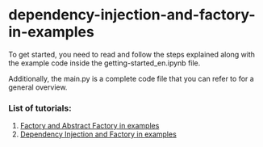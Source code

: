 # dependency-injection-and-factory-in-examples

To get started, you need to read and follow the steps explained along with the example code inside the getting-started_en.ipynb file.

Additionally, the main.py is a complete code file that you can refer to for a general overview.

### List of tutorials:

1. [Factory and Abstract Factory in examples](https://github.com/Design-Patterns-Tutorials/factory-and-abstract-factory-in-examples "Factory and Abstract Factory in examples")
2. [Dependency Injection and Factory in examples](https://github.com/Design-Patterns-Tutorials/dependency-injection-and-factory-in-examples "Dependency Injection and Factory in examples")
